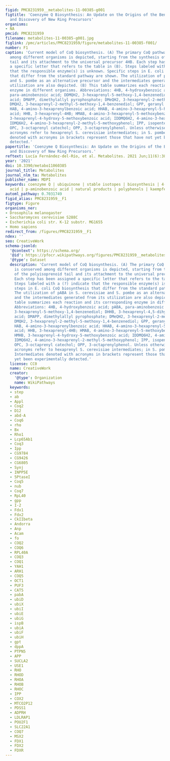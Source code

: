 ```yaml
---
figid: PMC8231959__metabolites-11-00385-g001
figtitle: 'Coenzyme Q Biosynthesis: An Update on the Origins of the Benzenoid Ring
  and Discovery of New Ring Precursors'
organisms:
- NA
pmcid: PMC8231959
filename: metabolites-11-00385-g001.jpg
figlink: /pmc/articles/PMC8231959/figure/metabolites-11-00385-f001/
number: F1
caption: 'Current model of CoQ biosynthesis. (A) The primary CoQ pathway that is conserved
  among different organisms is depicted, starting from the synthesis of the polyisoprenoid
  tail and its attachment to the universal precursor 4HB. Each step has been assigned
  a specific letter that refers to the table in (B). Steps labeled with a (?) indicate
  that the responsible enzyme(s) is unknown. Specific steps in E. coli CoQ biosynthesis
  that differ from the standard pathway are shown. The utilization of pABA in S. cerevisiae
  and S. pombe as an alternative precursor and the intermediates generated from its
  utilization are also depicted. (B) This table summarizes each reaction and its corresponding
  enzyme in different organisms. Abbreviations: 4HB, 4-hydroxybenzoic acid; pABA,
  para-aminobenzoic acid; DDMQH2, 3-hexaprenyl-5-methoxy-1,4-benzenediol; DHHB, 3-hexaprenyl-4,5-dihydroxybenzoic
  acid; DMAPP, dimethylallyl pyrophosphate; DMeQH2, 3-hexaprenyl-2-methyl-5-methoxy-1,4,6-benzenetriol;
  DMQH2, 3-hexaprenyl-2-methyl-5-methoxy-1,4-benzenediol; GPP, geranyl pyrophosphate;
  HAB, 4-amino-3-hexaprenylbenzoic acid; HHAB, 4-amino-3-hexaprenyl-5-hydroxybenzoic
  acid; HHB, 3-hexaprenyl-4HB; HMAB, 4-amino-3-hexaprenyl-5-methoxybenzoic acid; HMHB,
  3-hexaprenyl-4-hydroxy-5-methoxybenzoic acid; IDDMQ6H2, 4-amino-3-hexaprenyl-5-methoxyphenol;
  IDMQ6H2, 4-amino-3-hexaprenyl-2-methyl-5-methoxyphenol; IPP, isopentenyl pyrophosphate;
  OPC, 3-octaprenyl catechol; OPP, 3-octaprenylphenol. Unless otherwise noted, the
  acronyms refer to hexaprenyl S. cerevisiae intermediates; in S. pombe n = 10. Intermediates
  denoted with acronyms in brackets represent those that have not yet been experimentally
  detected.'
papertitle: 'Coenzyme Q Biosynthesis: An Update on the Origins of the Benzenoid Ring
  and Discovery of New Ring Precursors.'
reftext: Lucía Fernández-del-Río, et al. Metabolites. 2021 Jun;11(6):385.
year: '2021'
doi: 10.3390/metabo11060385
journal_title: Metabolites
journal_nlm_ta: Metabolites
publisher_name: MDPI
keywords: coenzyme Q | ubiquinone | stable isotopes | biosynthesis | 4-hydroxybenzoic
  acid | p-aminobenzoic acid | natural products | polyphenols | kaempferol
automl_pathway: 0.7031749
figid_alias: PMC8231959__F1
figtype: Figure
organisms_ner:
- Drosophila melanogaster
- Saccharomyces cerevisiae S288C
- Escherichia coli str. K-12 substr. MG1655
- Homo sapiens
redirect_from: /figures/PMC8231959__F1
ndex: ''
seo: CreativeWork
schema-jsonld:
  '@context': https://schema.org/
  '@id': https://pfocr.wikipathways.org/figures/PMC8231959__metabolites-11-00385-g001.html
  '@type': Dataset
  description: 'Current model of CoQ biosynthesis. (A) The primary CoQ pathway that
    is conserved among different organisms is depicted, starting from the synthesis
    of the polyisoprenoid tail and its attachment to the universal precursor 4HB.
    Each step has been assigned a specific letter that refers to the table in (B).
    Steps labeled with a (?) indicate that the responsible enzyme(s) is unknown. Specific
    steps in E. coli CoQ biosynthesis that differ from the standard pathway are shown.
    The utilization of pABA in S. cerevisiae and S. pombe as an alternative precursor
    and the intermediates generated from its utilization are also depicted. (B) This
    table summarizes each reaction and its corresponding enzyme in different organisms.
    Abbreviations: 4HB, 4-hydroxybenzoic acid; pABA, para-aminobenzoic acid; DDMQH2,
    3-hexaprenyl-5-methoxy-1,4-benzenediol; DHHB, 3-hexaprenyl-4,5-dihydroxybenzoic
    acid; DMAPP, dimethylallyl pyrophosphate; DMeQH2, 3-hexaprenyl-2-methyl-5-methoxy-1,4,6-benzenetriol;
    DMQH2, 3-hexaprenyl-2-methyl-5-methoxy-1,4-benzenediol; GPP, geranyl pyrophosphate;
    HAB, 4-amino-3-hexaprenylbenzoic acid; HHAB, 4-amino-3-hexaprenyl-5-hydroxybenzoic
    acid; HHB, 3-hexaprenyl-4HB; HMAB, 4-amino-3-hexaprenyl-5-methoxybenzoic acid;
    HMHB, 3-hexaprenyl-4-hydroxy-5-methoxybenzoic acid; IDDMQ6H2, 4-amino-3-hexaprenyl-5-methoxyphenol;
    IDMQ6H2, 4-amino-3-hexaprenyl-2-methyl-5-methoxyphenol; IPP, isopentenyl pyrophosphate;
    OPC, 3-octaprenyl catechol; OPP, 3-octaprenylphenol. Unless otherwise noted, the
    acronyms refer to hexaprenyl S. cerevisiae intermediates; in S. pombe n = 10.
    Intermediates denoted with acronyms in brackets represent those that have not
    yet been experimentally detected.'
  license: CC0
  name: CreativeWork
  creator:
    '@type': Organization
    name: WikiPathways
  keywords:
  - step
  - ab
  - Appl
  - Coq2
  - D12
  - abd-A
  - Coq6
  - rho
  - Bx
  - Rho1
  - Lcp65Ab1
  - Coq3
  - Ipp
  - CG9784
  - CG9426
  - CG6805
  - Synj
  - INPP5E
  - 5PtaseI
  - Coq5
  - nub
  - Coq7
  - RpL40
  - gpp
  - I-2
  - Fdx1
  - Fdx2
  - CkIIbeta
  - Andorra
  - Anp
  - Acam
  - fo
  - COQ2
  - COQ6
  - RPL40A
  - COQ3
  - COQ1
  - YAH1
  - ARH1
  - COQ5
  - OCT1
  - PUF3
  - CAT5
  - pabA
  - ubiD
  - ubiX
  - ubiI
  - ubiE
  - ubiG
  - ispB
  - ubiA
  - ubiF
  - ubiH
  - gpt
  - dppA
  - PTPN5
  - APP
  - SUCLA2
  - USE1
  - RHO
  - RHOD
  - RHOA
  - RHOB
  - RHOC
  - IPP
  - COX2
  - MTCO2P12
  - PDSS1
  - ADPRH
  - LDLRAP1
  - POU2F1
  - SLC22A1
  - COQ7
  - MSX2
  - FDX1
  - FDX2
  - FDXR
---
```

